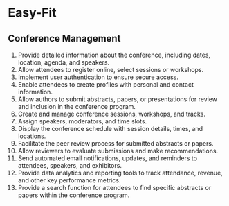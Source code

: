 # Easy-Fit
## Conference Management
1.  Provide detailed information about the conference, including dates, location, agenda, and speakers.
2.  Allow attendees to register online, select sessions or workshops.
3.  Implement user authentication to ensure secure access.
4.  Enable attendees to create profiles with personal and contact information.
5.  Allow authors to submit abstracts, papers, or presentations for review and inclusion in the conference program.
6.  Create and manage conference sessions, workshops, and tracks.
7.  Assign speakers, moderators, and time slots.
8.  Display the conference schedule with session details, times, and locations.
9.  Facilitate the peer review process for submitted abstracts or papers.
10.  Allow reviewers to evaluate submissions and make recommendations.
11.  Send automated email notifications, updates, and reminders to attendees, speakers, and exhibitors.
12.  Provide data analytics and reporting tools to track attendance, revenue, and other key performance metrics.
13.  Provide a search function for attendees to find specific abstracts or papers within the conference program.
